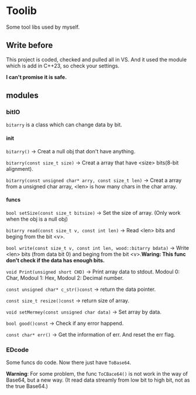 # Toolib
Some tool libs used by myself.

## Write before
This project is coded, checked and pulled all in VS. And it used the module which is add in C++23, so check your settings.

**I can't promise it is safe.**

## modules

### bitIO
`bitarry` is a class which can change data by bit.

#### init
`bitarry()` -> Creat a null obj that don't have anything.

`bitarry(const size_t size)` -> Creat a array that have \<size\> bits(8-bit alignment).

`bitarry(const unsigned char* arry, const size_t len)` -> Creat a array from a unsigned char array, \<len\> is how many chars in the char array.

#### funcs
`bool setSize(const size_t bitsize)` -> Set the size of array. (Only work when the obj is a null obj)

`bitarry read(const size_t v, const int len)` -> Read \<len\> bits and beging from the bit \<v\>.

`bool write(const size_t v, const int len, wood::bitarry bdata)` -> Write \<len\> bits (from data bit 0) and beging from the bit \<v\>.**Waring: This func don't check if the data has enough bits.**

`void Print(unsigned short CHD)` -> Print array data to stdout. Modoul 0: Char, Modoul 1: Hex, Modoul 2: Decimal number.

`const unsigned char* c_str()const` -> return the data pointer.

`const size_t resize()const` -> return size of array.

`void setMermey(const unsigned char data)` -> Set array by data.

`bool good()const` -> Check if any error happend.

`const char* err()` -> Get the information of err. And reset the err flag.

### EDcode
Some funcs do code. Now there just have `ToBase64`.

**Warning**: For some problem, the func `ToCBace64()` is not work in the way of Base64, but a new way.
(It read data streamly from low bit to high bit, not as the true Base64.)